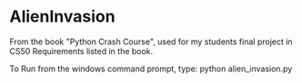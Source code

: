# AlienInvasion
From the book "Python Crash Course", used for my students final project in CS50
Requirements listed in the book.

To Run from the windows command prompt, type: 
python alien_invasion.py
